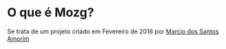# O que é Mozg?

Se trata de um projeto criado em Fevereiro de 2016 por <a href="http://mozg.com.br/curriculum.pdf">Marcio dos Santos Amorim</a>

<script setup>
import { VPTeamMembers } from 'vitepress/theme'

const members = [
  {
    avatar: 'https://www.github.com/mozgbrasil.png',
    name: 'Evan You',
    title: 'Creator',
    links: [
      { icon: 'github', link: 'https://github.com/yyx990803' },
      { icon: 'twitter', link: 'https://twitter.com/youyuxi' },
        { icon: 'github', link: 'https://github.com/yyx990803' },
      { icon: 'twitter', link: 'https://twitter.com/youyuxi' },
        { icon: 'github', link: 'https://github.com/yyx990803' },
      { icon: 'twitter', link: 'https://twitter.com/youyuxi' },
        { icon: 'github', link: 'https://github.com/yyx990803' },
      { icon: 'twitter', link: 'https://twitter.com/youyuxi' },
        
    ]
  },
 
]
</script>

<VPTeamMembers size="small" :members="members" />
